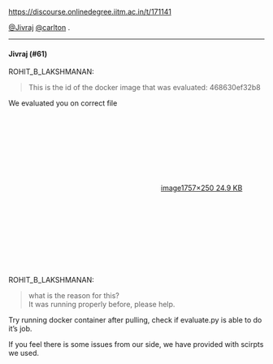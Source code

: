 https://discourse.onlinedegree.iitm.ac.in/t/171141

<a class="mention" href="/u/jivraj">@Jivraj</a> <a class="mention" href="/u/carlton">@carlton</a> .</p><hr>

<h4>Jivraj (#61)</h4>
<aside class="quote group-ds-students" data-post="54" data-topic="171141" data-username="ROHIT_B_LAKSHMANAN">
<div class="title">
<div class="quote-controls"></div>
 ROHIT_B_LAKSHMANAN:</div>
<blockquote>
<p>This is the id of the docker image that was evaluated: 468630ef32b8</p>
</blockquote>
</aside>
<p>We evaluated you on correct file</p>
<p><div class="lightbox-wrapper"><a class="lightbox" data-download-href="/uploads/short-url/uI24JOoUGpaMo1DE4B3RCtyoavI.png?dl=1" href="https://europe1.discourse-cdn.com/flex013/uploads/iitm/original/3X/d/7/d73b7915b1fb24bc215068e0695616f82f122f96.png" rel="noopener nofollow ugc" title="image"><div class="meta"><svg aria-hidden="true" class="fa d-icon d-icon-far-image svg-icon"><use href="#far-image"></use></svg><span class="filename">image</span><span class="informations">1757×250 24.9 KB</span><svg aria-hidden="true" class="fa d-icon d-icon-discourse-expand svg-icon"><use href="#discourse-expand"></use></svg></div></a></div></p>
<aside class="quote group-ds-students" data-post="54" data-topic="171141" data-username="ROHIT_B_LAKSHMANAN">
<div class="title">
<div class="quote-controls"></div>
 ROHIT_B_LAKSHMANAN:</div>
<blockquote>
<p>what is the reason for this?<br/>
It was running properly before, please help.</p>
</blockquote>
</aside>
<p>Try running docker container after pulling, check if evaluate.py is able to do it’s job.</p>
<p>If you feel there is some issues from our side, we have provided with scirpts we used.